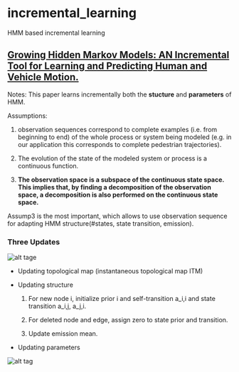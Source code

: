 # incremental_learning
HMM based incremental learning


## [Growing Hidden Markov Models: AN Incremental Tool for Learning and Predicting Human and Vehicle Motion.](http://journals.sagepub.com/doi/pdf/10.1177/0278364909342118)

  Notes: This paper learns incrementally both the **stucture** and **parameters** of HMM.
  
  Assumptions: 
  
  1. observation sequences correspond to complete examples (i.e. from beginning to end) of the whole process or system being modeled          (e.g. in our application this corresponds to complete pedestrian trajectories).
  
  2. The evolution of the state of the modeled system or process is a continuous function.
  
  3. **The observation space is a subspace of the continuous state space. This implies that, by finding a decomposition of the          observation space, a decomposition is also performed on the continuous state space.** 
  
  Assump3 is the most important, which allows to use observation sequence for adapting HMM structure(#states, state transition, emission).
  
  ### Three Updates
  
  ![alt tage](https://github.com/YiruS/incremental_learning/tree/master/images/overview.png "Overview")

  * Updating topological map (instantaneous topological map ITM) 

  * Updating structure
    1. For new node i, initialize prior i and self-transition a_i,i and state transition a_i,j, a_j,i.
  
    2. For deleted node and edge, assign zero to state prior and transition.
  
    3. Update emission mean.
  
  * Updating parameters
  
  ![alt tag](https://github.com/YiruS/incremental_learning/tree/master/images/params.png "Update parameters")

  
  
